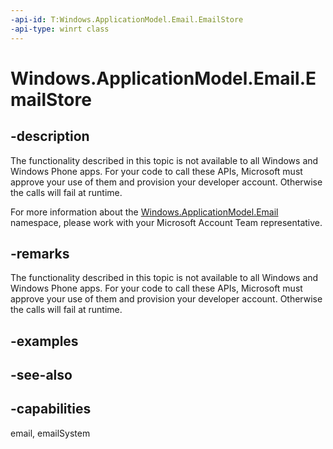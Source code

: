 ```yaml
---
-api-id: T:Windows.ApplicationModel.Email.EmailStore
-api-type: winrt class
---
```


<!-- Class syntax.
public class EmailStore : Windows.ApplicationModel.Email.IEmailStore
-->

# Windows.ApplicationModel.Email.EmailStore

## -description
The functionality described in this topic is not available to all Windows and Windows Phone apps. For your code to call these APIs, Microsoft must approve your use of them and provision your developer account. Otherwise the calls will fail at runtime.

For more information about the [Windows.ApplicationModel.Email](windows_applicationmodel_email.md) namespace, please work with your Microsoft Account Team representative.

## -remarks
The functionality described in this topic is not available to all Windows and Windows Phone apps. For your code to call these APIs, Microsoft must approve your use of them and provision your developer account. Otherwise the calls will fail at runtime.

## -examples

## -see-also

## -capabilities
email, emailSystem
